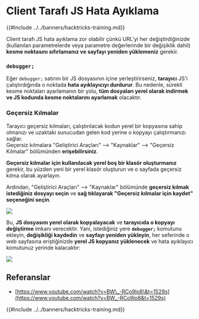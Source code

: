 # Client Tarafı JS Hata Ayıklama

{{#include ../../banners/hacktricks-training.md}}

Client tarafı JS hata ayıklama zor olabilir çünkü URL'yi her değiştirdiğinizde (kullanılan parametrelerde veya parametre değerlerinde bir değişiklik dahil) **kesme noktasını sıfırlamanız ve sayfayı yeniden yüklemeniz** gerekir.

### `debugger;`

Eğer `debugger;` satırını bir JS dosyasının içine yerleştirirseniz, **tarayıcı** JS'i çalıştırdığında o noktada **hata ayıklayıcıyı durdurur**. Bu nedenle, sürekli kesme noktaları ayarlamanın bir yolu, **tüm dosyaları yerel olarak indirmek ve JS kodunda kesme noktalarını ayarlamak** olacaktır.

### Geçersiz Kılmalar

Tarayıcı geçersiz kılmaları, çalıştırılacak kodun yerel bir kopyasına sahip olmanızı ve uzaktaki sunucudan gelen kod yerine o kopyayı çalıştırmanızı sağlar.\
Geçersiz kılmalara "Geliştirici Araçları" --> "Kaynaklar" --> "Geçersiz Kılmalar" bölümünden **erişebilirsiniz**.

**Geçersiz kılmalar için kullanılacak yerel boş bir klasör oluşturmanız** gerekir, bu yüzden yeni bir yerel klasör oluşturun ve o sayfada geçersiz kılma olarak ayarlayın.

Ardından, "Geliştirici Araçları" --> "Kaynaklar" bölümünde **geçersiz kılmak istediğiniz dosyayı seçin** ve **sağ tıklayarak "Geçersiz kılmalar için kaydet" seçeneğini seçin**.

![](<../../images/image (742).png>)

Bu, **JS dosyasını yerel olarak kopyalayacak** ve **tarayıcıda o kopyayı değiştirme** imkanı verecektir. Yani, istediğiniz yere **`debugger;`** komutunu ekleyin, **değişikliği kaydedin** ve **sayfayı yeniden yükleyin**, her seferinde o web sayfasına eriştiğinizde **yerel JS kopyanız yüklenecek** ve hata ayıklayıcı komutunuz yerinde kalacaktır:

![](<../../images/image (594).png>)

## Referanslar

- [https://www.youtube.com/watch?v=BW\_-RCo9lo8\&t=1529s](https://www.youtube.com/watch?v=BW_-RCo9lo8&t=1529s)

{{#include ../../banners/hacktricks-training.md}}
